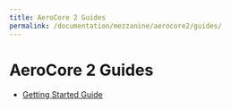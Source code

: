 ```yaml
---
title: AeroCore 2 Guides
permalink: /documentation/mezzanine/aerocore2/guides/
---
```

# AeroCore 2 Guides

- [Getting Started Guide](getting-started.md)